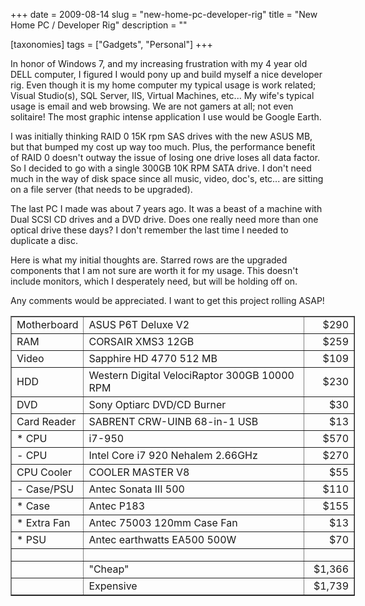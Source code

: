 +++
date = 2009-08-14
slug = "new-home-pc-developer-rig"
title = "New Home PC / Developer Rig"
description = ""

[taxonomies]
tags = ["Gadgets", "Personal"]
+++

In honor of Windows 7, and my increasing frustration with my 4 year old DELL computer, I figured I would pony up and build myself a nice developer rig. Even though it is my home computer my typical usage is work related; Visual Studio(s), SQL Server, IIS, Virtual Machines, etc... My wife's typical usage is email and web browsing. We are not gamers at all; not even solitaire! The most graphic intense application I use would be Google Earth.

<!-- more -->

I was initially thinking RAID 0 15K rpm SAS drives with the new ASUS MB, but that bumped my cost up way too much. Plus, the performance benefit of RAID 0 doesn't outway the issue of losing one drive loses all data factor. So I decided to go with a single 300GB 10K RPM SATA drive. I don't need much in the way of disk space since all music, video, doc's, etc... are sitting on a file server (that needs to be upgraded).

The last PC I made was about 7 years ago. It was a beast of a machine with Dual SCSI CD drives and a DVD drive. Does one really need more than one optical drive these days? I don't remember the last time I needed to duplicate a disc.

Here is what my initial thoughts are. Starred rows are the upgraded components that I am not sure are worth it for my usage. This doesn't include monitors, which I desperately need, but will be holding off on.

Any comments would be appreciated. I want to get this project rolling ASAP!


<table style="width: 551px;" border="1" cellspacing="0" cellpadding="2"><colgroup><col width="98"> <col width="389"> <col width="64"></colgroup>
<tbody>
<tr>
<td width="98" height="20">Motherboard</td>
<td width="389">ASUS P6T Deluxe V2</td>
<td align="right" width="64">$290</td>
</tr>
<tr>
<td height="20">RAM</td>
<td>CORSAIR XMS3 12GB</td>
<td align="right">$259</td>
</tr>
<tr>
<td height="20">Video</td>
<td>Sapphire HD 4770 512 MB</td>
<td align="right">$109</td>
</tr>
<tr>
<td height="20">HDD</td>
<td>Western Digital VelociRaptor 300GB 10000 RPM</td>
<td align="right">$230</td>
</tr>
<tr>
<td height="20">DVD</td>
<td>Sony Optiarc DVD/CD Burner</td>
<td align="right">$30</td>
</tr>
<tr>
<td height="20">Card Reader</td>
<td>SABRENT CRW-UINB 68-in-1 USB</td>
<td align="right">$13</td>
</tr>
<tr class="money">
<td height="20">* CPU</td>
<td>i7-950</td>
<td align="right">$570</td>
</tr>
<tr>
<td height="20">- CPU</td>
<td>Intel Core i7 920 Nehalem 2.66GHz</td>
<td align="right">$270</td>
</tr>
<tr>
<td height="20">CPU Cooler</td>
<td>COOLER MASTER V8</td>
<td align="right">$55</td>
</tr>
<tr>
<td height="20">- Case/PSU</td>
<td>Antec Sonata III 500 </td>
<td align="right">$110</td>
</tr>
<tr class="money">
<td height="20">* Case</td>
<td>Antec P183</td>
<td align="right">$155</td>
</tr>
<tr class="money">
<td height="20">* Extra Fan</td>
<td>Antec 75003 120mm Case Fan</td>
<td align="right">$13</td>
</tr>
<tr class="money">
<td height="20">* PSU</td>
<td>Antec earthwatts EA500 500W</td>
<td align="right">$70</td>
</tr>
<tr>
<td height="20"> </td>
<td> </td>
<td> </td>
</tr>
<tr>
<td height="20"> </td>
<td>"Cheap"</td>
<td align="right">$1,366</td>
</tr>
<tr>
<td height="20"> </td>
<td>Expensive</td>
<td align="right">$1,739</td>
</tr>
</tbody>
</table>